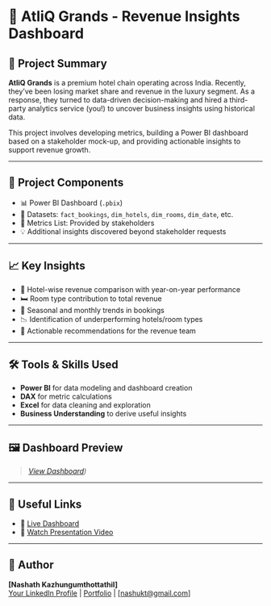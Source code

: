 # 🏨 AtliQ Grands - Revenue Insights Dashboard

## 📌 Project Summary
**AtliQ Grands** is a premium hotel chain operating across India. Recently, they’ve been losing market share and revenue in the luxury segment. As a response, they turned to data-driven decision-making and hired a third-party analytics service (you!) to uncover business insights using historical data.

This project involves developing metrics, building a Power BI dashboard based on a stakeholder mock-up, and providing actionable insights to support revenue growth.

---

## 📁 Project Components
- 📊 Power BI Dashboard (`.pbix`)
- 📂 Datasets: `fact_bookings`, `dim_hotels`, `dim_rooms`, `dim_date`, etc.
- 📄 Metrics List: Provided by stakeholders
- 💡 Additional insights discovered beyond stakeholder requests

---

## 📈 Key Insights
- 🏨 Hotel-wise revenue comparison with year-on-year performance
- 🛏️ Room type contribution to total revenue
- 📅 Seasonal and monthly trends in bookings
- 📉 Identification of underperforming hotels/room types
- 🚀 Actionable recommendations for the revenue team

---

## 🛠 Tools & Skills Used
- **Power BI** for data modeling and dashboard creation
- **DAX** for metric calculations
- **Excel** for data cleaning and exploration
- **Business Understanding** to derive useful insights

---

## 🖼️ Dashboard Preview
> *[View Dashboard](https://github.com/nashukt/AtliQ_Grand_Hotel_project/blob/main/dashboard.pdf))*

---

## 🔗 Useful Links
- 📂 [Live Dashboard](https://app.powerbi.com/links/33er279Gue?ctid=c6e549b3-5f45-4032-aae9-d4244dc5b2c4&pbi_source=linkShare)
- 🎥 [Watch Presentation Video](#)

---

## 👤 Author
**[Nashath Kazhungumthottathil]**  
[Your LinkedIn Profile](https://www.linkedin.com/in/nashathkazhungumthottathil/) | [Portfolio](https://codebasics.io/portfolio/Nashath-Kazhungum-thottathil) | [nashukt@gmail.com]
